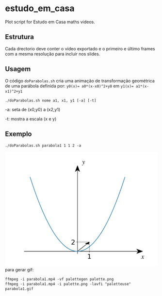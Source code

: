 # estudo_em_casa
Plot script for Estudo em Casa maths videos.

## Estrutura
Cada drectorio deve conter o vídeo exportado e o primeiro e último frames com a mesma resolução para incluir nos slides.

## Usagem
O código `doParabolas.sh` cria uma animação de transformação geométrica de uma parábola definida por:
`y0(x)= a0*(x-x0)^2+y0`
em
`y1(x)= a1*(x-x1)^2+y1`
```
./doParabolas.sh nome a1, x1, y1 [-a] [-t]
```
-a: seta de (x0,y0) a (x2,y1)

-t: mostra a escala (x e y)

## Exemplo
```
./doParabolas.sh parabola1 1 1 2 -a
```
![parabola1](Arquivo/parabola/parabola1/parabola1.gif)
para gerar gif:
 ```
 ffmpeg -i parabola1.mp4 -vf palettegen palette.png
 ffmpeg -i parabola1.mp4 -i palette.png -lavfi "paletteuse" parabola1.gif
 ```
